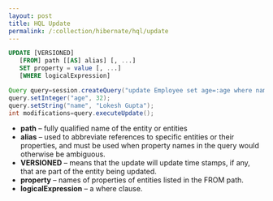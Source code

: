 ```yaml
---
layout: post
title: HQL Update
permalink: /:collection/hibernate/hql/update
---
```


```sql
UPDATE [VERSIONED]
   [FROM] path [[AS] alias] [, ...]
   SET property = value [, ...]
   [WHERE logicalExpression]
```
```java
Query query=session.createQuery("update Employee set age=:age where name=:name");
query.setInteger("age", 32);
query.setString("name", "Lokesh Gupta");
int modifications=query.executeUpdate();
```
-	**path** – fully qualified name of the entity or entities
-	**alias** – used to abbreviate references to specific entities or their properties, and must be used when property names in the query would otherwise be ambiguous.
-	**VERSIONED** – means that the update will update time stamps, if any, that are part of the entity being updated.
-	**property** – names of properties of entities listed in the FROM path.
-	**logicalExpression** – a where clause.

